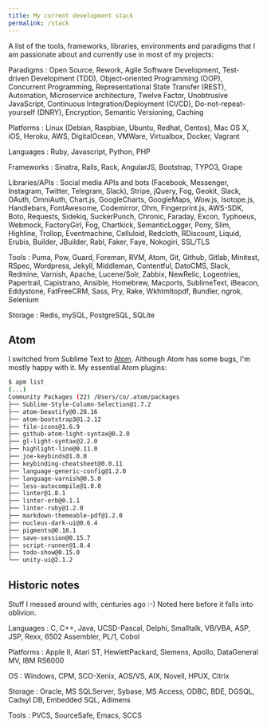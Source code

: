 ```yaml
---
title: My current development stack
permalink: /stack
---
```


A list of the tools, frameworks, libraries, environments and paradigms that I am passionate about and currently use in most of my projects:

Paradigms
:   Open Source, Rework, Agile Software Development, Test-driven Development (TDD), Object-oriented Programming (OOP), Concurrent Programming, Representational State Transfer (REST), Automation, Microservice architecture, Twelve Factor, Unobtrusive JavaScript, Continuous Integration/Deployment (CI/CD), Do-not-repeat-yourself (DNRY), Encryption, Semantic Versioning, Caching

Platforms
:   Linux (Debian, Raspbian, Ubuntu, Redhat, Centos), Mac OS X, iOS, Heroku, AWS, DigitalOcean, VMWare, Virtualbox, Docker, Vagrant

Languages
:   Ruby, Javascript, Python, PHP

Frameworks
:   Sinatra, Rails, Rack, AngularJS, Bootstrap, TYPO3, Grape

Libraries/APIs
:   Social media APIs and bots (Facebook, Messenger, Instagram, Twitter, Telegram, Slack), Stripe, jQuery, Fog, Geokit, Slack, OAuth, OmniAuth, Chart.js, GoogleCharts, GoogleMaps, Wow.js, Isotope.js, Handlebars, FontAwesome, Codemirror, Ohm, Fingerprint.js, AWS-SDK, Boto, Requests, Sidekiq, SuckerPunch, Chronic, Faraday, Excon, Typhoeus, Webmock, FactoryGirl, Fog, Chartkick, SemanticLogger, Pony, Slim, Highline, Trollop, Eventmachine, Celluloid, Redcloth, RDiscount, Liquid, Erubis, Builder, JBuilder, Rabl, Faker, Faye, Nokogiri, SSL/TLS

Tools
:   Puma, Pow, Guard, Foreman, RVM, Atom, Git, Github, Gitlab, Minitest, RSpec, Wordpress, Jekyll, Middleman, Contentful, DatoCMS, Slack, Redmine, Varnish, Apache, Lucene/Solr, Zabbix, NewRelic, Logentries, Papertrail, Capistrano, Ansible, Homebrew, Macports, SublimeText, iBeacon, Eddystone, FatFreeCRM, Sass, Pry, Rake, Wkhtmltopdf, Bundler, ngrok, Selenium

Storage
:   Redis, mySQL, PostgreSQL, SQLite

## Atom

I switched from Sublime Text to [Atom](https://atom.io/). Although Atom has some bugs, I'm mostly happy with it. My essential Atom plugins:

```bash
$ apm list
(...)
Community Packages (22) /Users/co/.atom/packages
├── Sublime-Style-Column-Selection@1.7.2
├── atom-beautify@0.28.16
├── atom-bootstrap3@1.2.12
├── file-icons@1.6.9
├── github-atom-light-syntax@0.2.0
├── gl-light-syntax@2.2.0
├── highlight-line@0.11.0
├── joe-keybinds@1.0.0
├── keybinding-cheatsheet@0.0.11
├── language-generic-config@1.2.0
├── language-varnish@0.5.0
├── less-autocompile@1.0.0
├── linter@1.8.1
├── linter-erb@0.1.1
├── linter-ruby@1.2.0
├── markdown-themeable-pdf@1.2.0
├── nucleus-dark-ui@0.6.4
├── pigments@0.18.1
├── save-session@0.15.7
├── script-runner@1.8.4
├── todo-show@0.15.0
└── unity-ui@2.1.2
```

## Historic notes

Stuff I messed around with, centuries ago :-) Noted here before it falls into oblivion.

Languages
:   C, C++, Java, UCSD-Pascal, Delphi, Smalltalk, VB/VBA, ASP, JSP, Rexx, 6502 Assembler, PL/1, Cobol

Platforms
:   Apple II, Atari ST, HewlettPackard, Siemens, Apollo, DataGeneral MV, IBM RS6000

OS
:   Windows, CPM, SCO-Xenix, AOS/VS, AIX, Novell, HPUX, Citrix

Storage
:   Oracle, MS SQLServer, Sybase, MS Access, ODBC, BDE, DGSQL, Cadsyl DB, Embedded SQL, Adimens

Tools
:   PVCS, SourceSafe, Emacs, SCCS
